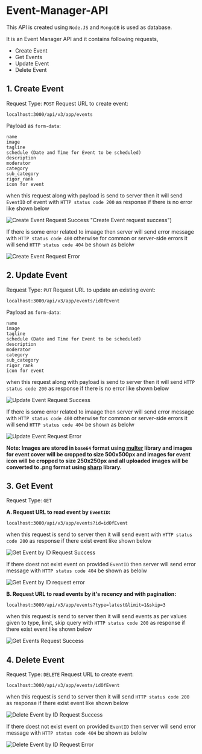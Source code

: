 # Event-Manager-API

This API is created using `Node.JS` and `MongoDB` is used as database.

It is an Event Manager API and it contains following requests,
* Create Event
* Get Events
* Update Event
* Delete Event

## 1. Create Event
Request Type: `POST`
Request URL to create event: 
```
localhost:3000/api/v3/app/events
```
Payload as `form-data`:

```
name
image
tagline
schedule (Date and Time for Event to be scheduled)
description
moderator
category
sub_category
rigor_rank
icon for event
```
when this request along with payload is send to server then it will send `EventID` of event with `HTTP status code 200` as response if there is no error like shown below
  
![Create Event Request Success](https://github.com/mitul3011/Event-Manager-API/blob/main/example%20images/Create%20Event%20Success.png) "Create Event request success")

If there is some error related to imaage then server will send error message with `HTTP status code 400` otherwise for common or server-side errors it will send `HTTP status code 404` be shown as belolw

![Create Event Request Error](https://github.com/mitul3011/Event-Manager-API/blob/main/example%20images/Create%20Event%20Error.png "Create Event request error")

## 2. Update Event
Request Type: `PUT`
Request URL to update an existing event: 
```
localhost:3000/api/v3/app/events/idOfEvent
```
Payload as `form-data`:

```
name
image
tagline
schedule (Date and Time for Event to be scheduled)
description
moderator
category
sub_category
rigor_rank
icon for event
```
when this request along with payload is send to server then it will send `HTTP status code 200` as response if there is no error like shown below

![Update Event Request Success](https://github.com/mitul3011/Event-Manager-API/blob/main/example%20images/Update%20Event%20Success.png "Update Event request success")

If there is some error related to imaage then server will send error message with `HTTP status code 400` otherwise for common or server-side errors it will send `HTTP status code 404` be shown as belolw

![Update Event Request Error](https://github.com/mitul3011/Event-Manager-API/blob/main/example%20images/Update%20Event%20Error.png "Update Event request error")

**Note: Images are stored in `base64` format using [multer](https://www.npmjs.com/package/multer) library and images for event cover will be cropped to size 500x500px and images for event icon will be cropped to size 250x250px and all uploaded images will be converted to .png format using [sharp](https://www.npmjs.com/package/sharp) library.**


## 3. Get Event
Request Type: `GET`

**A. Request URL to read event by `EventID`:**
```
localhost:3000/api/v3/app/events?id=idOfEvent
```
when this request is send to server then it will send event with `HTTP status code 200` as response if there exist event like shown below

![Get Event by ID Request Success](https://github.com/mitul3011/Event-Manager-API/blob/main/example%20images/Get%20Event%20By%20ID%20Success.png "Get Event by ID request success")

If there doest not exist event on provided `EventID` then server will send error message with `HTTP status code 404` be shown as belolw

![Get Event by ID request error](https://github.com/mitul3011/Event-Manager-API/blob/main/example%20images/Get%20Event%20By%20ID%20Error.png "Get Event by ID request error")

**B. Request URL to read events by it's recency and with pagination:**
```
localhost:3000/api/v3/app/events?type=latest&limit=1&skip=3
```
when this request is send to server then it will send events as per values given to type, limit, skip query with `HTTP status code 200` as response if there exist event like shown below

![Get Events Request Success](https://github.com/mitul3011/Event-Manager-API/blob/main/example%20images/Get%20Events%20Success.png "Get Events request success")

## 4. Delete Event
Request Type: `DELETE`
Request URL to create event: 
```
localhost:3000/api/v3/app/events/idOfEvent
```
when this request is send to server then it will send `HTTP status code 200` as response if there exist event like shown below

![Delete Event by ID Request Success](https://github.com/mitul3011/Event-Manager-API/blob/main/example%20images/Delete%20Event%20Success.png "Delete Event by ID success")

If there doest not exist event on provided `EventID` then server will send error message with `HTTP status code 404` be shown as belolw

![Delete Event by ID Request Error](https://github.com/mitul3011/Event-Manager-API/blob/main/example%20images/Delete%20Event%20Error.png "Delete Event by ID request error")

